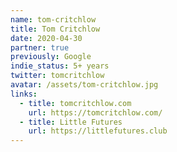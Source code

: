 ```yaml
---
name: tom-critchlow
title: Tom Critchlow
date: 2020-04-30
partner: true
previously: Google
indie_status: 5+ years
twitter: tomcritchlow
avatar: /assets/tom-critchlow.jpg
links:
  - title: tomcritchlow.com
    url: https://tomcritchlow.com/
  - title: Little Futures
    url: https://littlefutures.club
---
```

